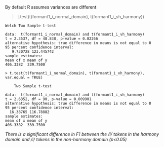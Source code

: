 
By default R assumes variances are different

> t.test(t(formant1_i_normal_domain), t(formant1_i_vh_harmony))

    Welch Two Sample t-test

```
data:  t(formant1_i_normal_domain) and t(formant1_i_vh_harmony)
t = 2.3537, df = 48.838, p-value = 0.02266
alternative hypothesis: true difference in means is not equal to 0
95 percent confidence interval:
   9.730728 123.445742
sample estimates:
mean of x mean of y
406.3382  339.7500
```

```
> t.test(t(formant1_i_normal_domain), t(formant1_i_vh_harmony), var.equal = TRUE)

    Two Sample t-test

data:  t(formant1_i_normal_domain) and t(formant1_i_vh_harmony)
t = 2.6352, df = 90, p-value = 0.009901
alternative hypothesis: true difference in means is not equal to 0
95 percent confidence interval:
  16.38765 116.78882
sample estimates:
mean of x mean of y
406.3382  339.7500
```

*There is a significant difference in F1 between the /i/ tokens in the harmony domain and /i/ tokens in the non-harmony domain (p<0.05)*

